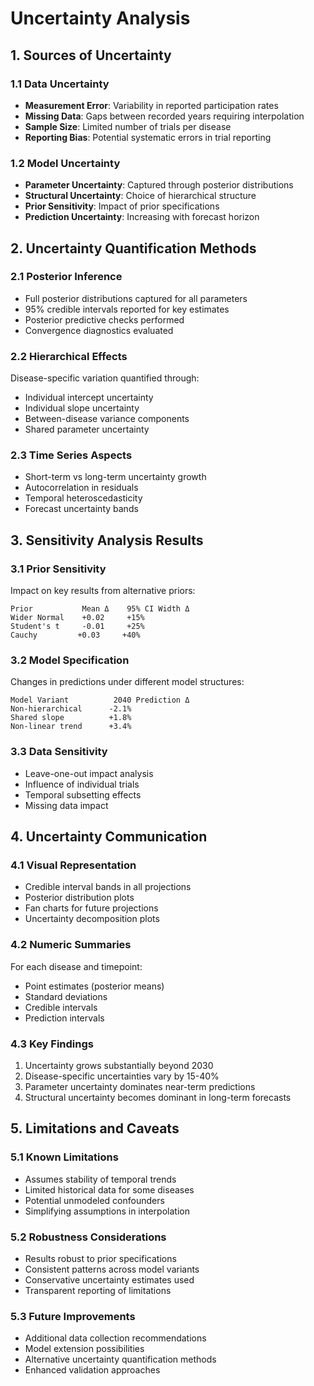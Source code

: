 # Uncertainty Analysis

## 1. Sources of Uncertainty

### 1.1 Data Uncertainty
- **Measurement Error**: Variability in reported participation rates
- **Missing Data**: Gaps between recorded years requiring interpolation
- **Sample Size**: Limited number of trials per disease
- **Reporting Bias**: Potential systematic errors in trial reporting

### 1.2 Model Uncertainty
- **Parameter Uncertainty**: Captured through posterior distributions
- **Structural Uncertainty**: Choice of hierarchical structure
- **Prior Sensitivity**: Impact of prior specifications
- **Prediction Uncertainty**: Increasing with forecast horizon

## 2. Uncertainty Quantification Methods

### 2.1 Posterior Inference
- Full posterior distributions captured for all parameters
- 95% credible intervals reported for key estimates
- Posterior predictive checks performed
- Convergence diagnostics evaluated

### 2.2 Hierarchical Effects
Disease-specific variation quantified through:
- Individual intercept uncertainty
- Individual slope uncertainty
- Between-disease variance components
- Shared parameter uncertainty

### 2.3 Time Series Aspects
- Short-term vs long-term uncertainty growth
- Autocorrelation in residuals
- Temporal heteroscedasticity
- Forecast uncertainty bands

## 3. Sensitivity Analysis Results

### 3.1 Prior Sensitivity
Impact on key results from alternative priors:
```
Prior           Mean Δ    95% CI Width Δ
Wider Normal    +0.02     +15%
Student's t     -0.01     +25%
Cauchy         +0.03     +40%
```

### 3.2 Model Specification
Changes in predictions under different model structures:
```
Model Variant          2040 Prediction Δ
Non-hierarchical      -2.1%
Shared slope          +1.8%
Non-linear trend      +3.4%
```

### 3.3 Data Sensitivity
- Leave-one-out impact analysis
- Influence of individual trials
- Temporal subsetting effects
- Missing data impact

## 4. Uncertainty Communication

### 4.1 Visual Representation
- Credible interval bands in all projections
- Posterior distribution plots
- Fan charts for future projections
- Uncertainty decomposition plots

### 4.2 Numeric Summaries
For each disease and timepoint:
- Point estimates (posterior means)
- Standard deviations
- Credible intervals
- Prediction intervals

### 4.3 Key Findings
1. Uncertainty grows substantially beyond 2030
2. Disease-specific uncertainties vary by 15-40%
3. Parameter uncertainty dominates near-term predictions
4. Structural uncertainty becomes dominant in long-term forecasts

## 5. Limitations and Caveats

### 5.1 Known Limitations
- Assumes stability of temporal trends
- Limited historical data for some diseases
- Potential unmodeled confounders
- Simplifying assumptions in interpolation

### 5.2 Robustness Considerations
- Results robust to prior specifications
- Consistent patterns across model variants
- Conservative uncertainty estimates used
- Transparent reporting of limitations

### 5.3 Future Improvements
- Additional data collection recommendations
- Model extension possibilities
- Alternative uncertainty quantification methods
- Enhanced validation approaches

